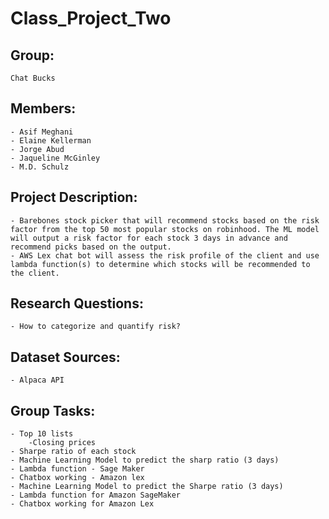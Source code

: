 # Class_Project_Two
## Group: 
    Chat Bucks
## Members:
    - Asif Meghani 
    - Elaine Kellerman
    - Jorge Abud
    - Jaqueline McGinley
    - M.D. Schulz
## Project Description:
    - Barebones stock picker that will recommend stocks based on the risk factor from the top 50 most popular stocks on robinhood. The ML model will output a risk factor for each stock 3 days in advance and recommend picks based on the output.
    - AWS Lex chat bot will assess the risk profile of the client and use lambda function(s) to determine which stocks will be recommended to the client.
## Research Questions:
    - How to categorize and quantify risk?
## Dataset Sources:
    - Alpaca API
## Group Tasks:
    - Top 10 lists 
	    -Closing prices
    - Sharpe ratio of each stock
    - Machine Learning Model to predict the sharp ratio (3 days)
    - Lambda function - Sage Maker
    - Chatbox working - Amazon lex
    - Machine Learning Model to predict the Sharpe ratio (3 days)
    - Lambda function for Amazon SageMaker
    - Chatbox working for Amazon Lex


